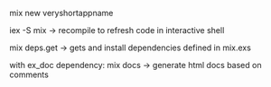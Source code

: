 mix new veryshortappname

iex -S mix
-> recompile to refresh code in interactive shell

mix deps.get
-> gets and install dependencies defined in mix.exs

with ex_doc dependency:
mix docs
-> generate html docs based on comments